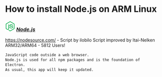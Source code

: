 # How to install Node.js on ARM Linux

### <img src="/img/app-icons/Node.js/icon-64.png" height=32> ***[Node.js](https://github.com/Botspot/pi-apps/tree/master/apps/Node.js)***
https://nodesource.com/ - Script by ilobilo
Script improved by Itai-Nelken<br />
ARM32/ARM64 - 5812 Users!
```
JavaScript code outside a web browser.
Node.js is used for all npm packages and is the foundation of Electron.
As usual, this app will keep it updated.
```
